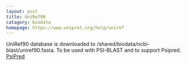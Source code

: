 ```yaml
---
layout: post
title: UniRef90 
catagory: biodata 
homepage: https://www.uniprot.org/help/uniref
---
```

UniRef90 database is downloaded to /shared/biodata/ncbi-blast/uniref90.fasta. To be used with PSI-BLAST
and to support Psipred.  [PsiPred](https://github.com/psipred/psipred)
